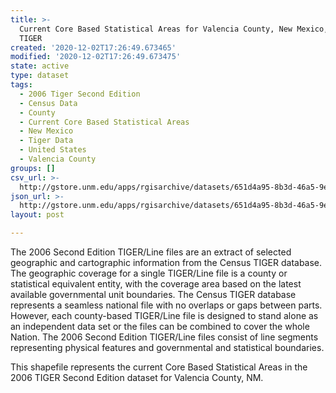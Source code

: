 ```yaml
---
title: >-
  Current Core Based Statistical Areas for Valencia County, New Mexico, 2006se
  TIGER
created: '2020-12-02T17:26:49.673465'
modified: '2020-12-02T17:26:49.673475'
state: active
type: dataset
tags:
  - 2006 Tiger Second Edition
  - Census Data
  - County
  - Current Core Based Statistical Areas
  - New Mexico
  - Tiger Data
  - United States
  - Valencia County
groups: []
csv_url: >-
  http://gstore.unm.edu/apps/rgisarchive/datasets/651d4a95-8b3d-46a5-9efe-73264dec4f3e/tgr2006se_vale_cbsacu.derived.csv
json_url: >-
  http://gstore.unm.edu/apps/rgisarchive/datasets/651d4a95-8b3d-46a5-9efe-73264dec4f3e/tgr2006se_vale_cbsacu.derived.json
layout: post

---
```

The 2006 Second Edition TIGER/Line files are an extract of selected geographic and cartographic information from the Census TIGER database.  The geographic coverage for a single TIGER/Line file is a county or statistical equivalent entity, with the coverage area based on the latest available governmental unit boundaries. The Census TIGER database represents a seamless national file with no overlaps or gaps between parts.  However, each county-based TIGER/Line file is designed to stand alone as an independent data set or the files can be combined to cover the whole Nation.  The 2006 Second Edition  TIGER/Line files consist of line segments representing physical features and governmental and statistical boundaries.  

This shapefile represents the current Core Based Statistical Areas in the 2006 TIGER Second Edition dataset for Valencia County, NM.
